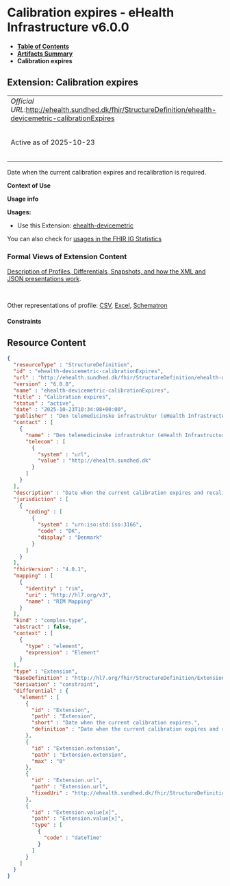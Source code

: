 # Calibration expires - eHealth Infrastructure v6.0.0

* [**Table of Contents**](toc.md)
* [**Artifacts Summary**](artifacts.md)
* **Calibration expires**

## Extension: Calibration expires 

| | |
| :--- | :--- |
| *Official URL*:http://ehealth.sundhed.dk/fhir/StructureDefinition/ehealth-devicemetric-calibrationExpires | *Version*:6.0.0 |
| Active as of 2025-10-23 | *Computable Name*:ehealth-devicemetric-calibrationExpires |

Date when the current calibration expires and recalibration is required.

**Context of Use**

**Usage info**

**Usages:**

* Use this Extension: [ehealth-devicemetric](StructureDefinition-ehealth-devicemetric.md)

You can also check for [usages in the FHIR IG Statistics](https://packages2.fhir.org/xig/dk.ehealth.sundhed.fhir.ig.core|current/StructureDefinition/ehealth-devicemetric-calibrationExpires)

### Formal Views of Extension Content

 [Description of Profiles, Differentials, Snapshots, and how the XML and JSON presentations work](http://build.fhir.org/ig/FHIR/ig-guidance/readingIgs.html#structure-definitions). 

 

Other representations of profile: [CSV](StructureDefinition-ehealth-devicemetric-calibrationExpires.csv), [Excel](StructureDefinition-ehealth-devicemetric-calibrationExpires.xlsx), [Schematron](StructureDefinition-ehealth-devicemetric-calibrationExpires.sch) 

#### Constraints



## Resource Content

```json
{
  "resourceType" : "StructureDefinition",
  "id" : "ehealth-devicemetric-calibrationExpires",
  "url" : "http://ehealth.sundhed.dk/fhir/StructureDefinition/ehealth-devicemetric-calibrationExpires",
  "version" : "6.0.0",
  "name" : "ehealth-devicemetric-calibrationExpires",
  "title" : "Calibration expires",
  "status" : "active",
  "date" : "2025-10-23T10:34:08+00:00",
  "publisher" : "Den telemedicinske infrastruktur (eHealth Infrastructure)",
  "contact" : [
    {
      "name" : "Den telemedicinske infrastruktur (eHealth Infrastructure)",
      "telecom" : [
        {
          "system" : "url",
          "value" : "http://ehealth.sundhed.dk"
        }
      ]
    }
  ],
  "description" : "Date when the current calibration expires and recalibration is required.",
  "jurisdiction" : [
    {
      "coding" : [
        {
          "system" : "urn:iso:std:iso:3166",
          "code" : "DK",
          "display" : "Denmark"
        }
      ]
    }
  ],
  "fhirVersion" : "4.0.1",
  "mapping" : [
    {
      "identity" : "rim",
      "uri" : "http://hl7.org/v3",
      "name" : "RIM Mapping"
    }
  ],
  "kind" : "complex-type",
  "abstract" : false,
  "context" : [
    {
      "type" : "element",
      "expression" : "Element"
    }
  ],
  "type" : "Extension",
  "baseDefinition" : "http://hl7.org/fhir/StructureDefinition/Extension",
  "derivation" : "constraint",
  "differential" : {
    "element" : [
      {
        "id" : "Extension",
        "path" : "Extension",
        "short" : "Date when the current calibration expires.",
        "definition" : "Date when the current calibration expires and recalibration is required."
      },
      {
        "id" : "Extension.extension",
        "path" : "Extension.extension",
        "max" : "0"
      },
      {
        "id" : "Extension.url",
        "path" : "Extension.url",
        "fixedUri" : "http://ehealth.sundhed.dk/fhir/StructureDefinition/ehealth-devicemetric-calibrationExpires"
      },
      {
        "id" : "Extension.value[x]",
        "path" : "Extension.value[x]",
        "type" : [
          {
            "code" : "dateTime"
          }
        ]
      }
    ]
  }
}

```
